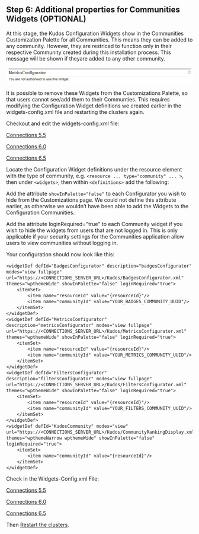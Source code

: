 ## Step 6: Additional properties for Communities Widgets (OPTIONAL)

At this stage, the Kudos Configuration Widgets show in the Communities Customization Palette for all Communities. This means they can be added to any community. However, they are restriced to function only in their respective Community created during this installation process. This message will be shown if theyare added to any other community.

![Metrics Unauthorised](/assets/badges/install/comm-properties/configurator_unauthorised.png)

It is possible to remove these Widgets from the Customizations Palette, so that users cannot see/add them to their Communties. This requires modifying the Configuration Widget definitions we created earlier in the widgets-config.xml file and restarting the clusters again.

Checkout and edit the widgets-config.xml file:

[Connections 5.5](http://www-01.ibm.com/support/knowledgecenter/SSYGQH_5.5.0/admin/admin/t_admin_profiles_use_widgets_config.html)

[Connections 6.0](https://www.ibm.com/support/knowledgecenter/SSYGQH_6.0.0/admin/admin/t_admin_profiles_use_widgets_config.html)

[Connections 6.5](https://help.hcltechsw.com/connections/v65/admin/admin/t_admin_profiles_changing_admin.html)

Locate the Configuration Widget definitions under the resource element with the type of community, e.g. `<resource ... type="community" ... >`, then under `<widgets>`, then within `<definitions>` add the following:

Add the attribute `showInPalette="false"` to each Configurator you wish to hide from the Customizations page. We could not define this attribute earlier, as otherwise we wouldn’t have been able to add the Widgets to the Configuration Communities.

Add the attribute loginRequired="true" to each Community widget if you wish to hide the widgets from users that are not logged in. This is only applicable if your security settings for the Communities application allow users to view communities without logging in.

Your configuration should now look like this:

    <widgetDef defId="BadgesConfigurator" description="badgesConfigurator" modes="view fullpage" url="https://<CONNECTIONS_SERVER_URL>/Kudos/BadgesConfigurator.xml" themes="wpthemeWide" showInPalette="false" loginRequired="true">
        <itemSet>
            <item name="resourceId" value="{resourceId}"/>
            <item name="communityId" value="YOUR_BADGES_COMMUNITY_UUID"/>
        </itemSet>
    </widgetDef>
    <widgetDef defId="MetricsConfigurator" description="metricsConfigurator" modes="view fullpage" url="https://<CONNECTIONS_SERVER_URL>/Kudos/MetricsConfigurator.xml" themes="wpthemeWide" showInPalette="false" loginRequired="true">
        <itemSet>
            <item name="resourceId" value="{resourceId}"/>
            <item name="communityId" value="YOUR_METRICS_COMMUNITY_UUID"/>
        </itemSet>
    </widgetDef>
    <widgetDef defId="FiltersConfigurator" description="filtersConfigurator" modes="view fullpage" url="https://<CONNECTIONS_SERVER_URL>/Kudos/FiltersConfigurator.xml" themes="wpthemeWide" showInPalette="false" loginRequired="true">
        <itemSet>
            <item name="resourceId" value="{resourceId}"/>
            <item name="communityId" value="YOUR_FILTERS_COMMUNITY_UUID"/>
        </itemSet>
    </widgetDef>
    <widgetDef defId="KudosCommunity" modes="view" url="https://<CONNECTIONS_SERVER_URL>/Kudos/CommunityRankingDisplay.xml" themes="wpthemeNarrow wpthemeWide" showInPalette="false" loginRequired="true">
        <itemSet>
            <item name="communityId" value="{resourceId}"/>
        </itemSet>
    </widgetDef>

Check in the Widgets-Config.xml File:

[Connections 5.5](http://www-01.ibm.com/support/knowledgecenter/SSYGQH_5.5.0/admin/admin/t_admin_profiles_use_widgets_config.html)

[Connections 6.0](https://www.ibm.com/support/knowledgecenter/SSYGQH_6.0.0/admin/admin/t_admin_profiles_use_widgets_config.html)

[Connections 6.5](https://help.hcltechsw.com/connections/v65/admin/admin/t_admin_profiles_changing_admin.html)

Then [Restart the clusters](/badges/install/apply-changes).
